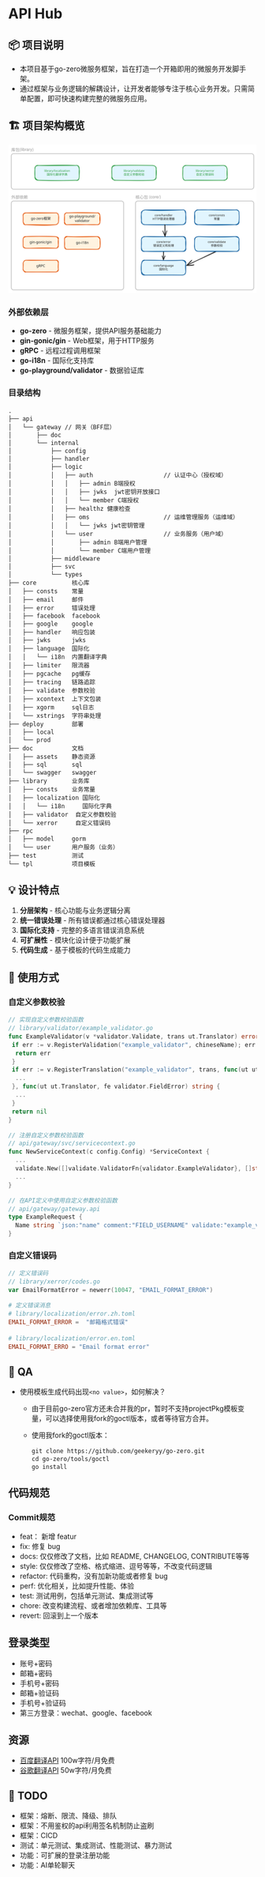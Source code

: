 # API Hub

## 📦 项目说明

* 本项目基于go-zero微服务框架，旨在打造一个开箱即用的微服务开发脚手架。
* 通过框架与业务逻辑的解耦设计，让开发者能够专注于核心业务开发。只需简单配置，即可快速构建完整的微服务应用。

## 🏗️ 项目架构概览

![excalidraw.com](architecture.svg)

### 外部依赖层

* **go-zero** - 微服务框架，提供API服务基础能力
* **gin-gonic/gin** - Web框架，用于HTTP服务
* **gRPC** - 远程过程调用框架
* **go-i18n** - 国际化支持库
* **go-playground/validator** - 数据验证库

### 目录结构

```plain
.
├── api
│   └── gateway // 网关（BFF层）
│       ├── doc
│       └── internal
│           ├── config
│           ├── handler
│           ├── logic
│           │   ├── auth                    // 认证中心（授权域）
│           │   │   ├── admin B端授权
│           │   │   ├── jwks  jwt密钥开放接口
│           │   │   └── member C端授权
│           │   ├── healthz 健康检查
│           │   ├── oms                     // 运维管理服务（运维域）
│           │   │   └── jwks jwt密钥管理
│           │   └── user                    // 业务服务（用户域）
│           │       ├── admin B端用户管理
│           │       └── member C端用户管理
│           ├── middleware
│           ├── svc
│           └── types
├── core          核心库
│   ├── consts    常量
│   ├── email     邮件
│   ├── error     错误处理
│   ├── facebook  facebook
│   ├── google    google
│   ├── handler   响应包装
│   ├── jwks      jwks
│   ├── language  国际化
│   │   └── i18n  内置翻译字典
│   ├── limiter   限流器
│   ├── pgcache   pg缓存
│   ├── tracing   链路追踪
│   ├── validate  参数校验
│   ├── xcontext  上下文包装
│   ├── xgorm     sql日志
│   └── xstrings  字符串处理
├── deploy        部署
│   ├── local
│   └── prod
├── doc           文档
│   ├── assets    静态资源
│   ├── sql       sql
│   └── swagger   swagger
├── library       业务库
│   ├── consts    业务常量
│   ├── localization 国际化
│   │   └── i18n     国际化字典
│   ├── validator  自定义参数校验
│   └── xerror     自定义错误码
├── rpc
│   ├── model     gorm
│   └── user      用户服务（业务）
├── test          测试
└── tpl           项目模板
```

## 💡 设计特点

1. **分层架构** - 核心功能与业务逻辑分离
2. **统一错误处理** - 所有错误都通过核心错误处理器
3. **国际化支持** - 完整的多语言错误消息系统
4. **可扩展性** - 模块化设计便于功能扩展
5. **代码生成** - 基于模板的代码生成能力

## 🚀 使用方式

### 自定义参数校验

```go
// 实现自定义参数校验函数
// library/validator/example_validator.go
func ExampleValidator(v *validator.Validate, trans ut.Translator) error {
 if err := v.RegisterValidation("example_validator", chineseName); err != nil {
  return err
 }
 if err := v.RegisterTranslation("example_validator", trans, func(ut ut.Translator) error {
  ...
 }, func(ut ut.Translator, fe validator.FieldError) string {
  ...
 }
 return nil
}
```

```go
// 注册自定义参数校验函数
// api/gateway/svc/servicecontext.go
func NewServiceContext(c config.Config) *ServiceContext {
  ...
  validate.New([]validate.ValidatorFn{validator.ExampleValidator}, []string{"zh", "en"})
  ...
}
```

```go
// 在API定义中使用自定义参数校验函数
// api/gateway/gateway.api
type ExampleRequest {
  Name string `json:"name" comment:"FIELD_USERNAME" validate:"example_validator" `
}
```

### 自定义错误码

```go
// 定义错误码
// library/xerror/codes.go
var EmailFormatError = newerr(10047, "EMAIL_FORMAT_ERROR")
```

```toml
# 定义错误消息
# library/localization/error.zh.toml
EMAIL_FORMAT_ERROR =  "邮箱格式错误"

# library/localization/error.en.toml
EMAIL_FORMAT_ERRO = "Email format error"
```

## 🤔 QA

* 使用模板生成代码出现`<no value>`，如何解决？
  * 由于目前go-zero官方还未合并我的pr，暂时不支持projectPkg模板变量，可以选择使用我fork的goctl版本，或者等待官方合并。
  * 使用我fork的goctl版本：

      ```shell
      git clone https://github.com/geekeryy/go-zero.git
      cd go-zero/tools/goctl
      go install
      ```

## 代码规范

### Commit规范

* feat： 新增 featur
* fix: 修复 bug
* docs: 仅仅修改了文档，比如 README, CHANGELOG, CONTRIBUTE等等
* style: 仅仅修改了空格、格式缩进、逗号等等，不改变代码逻辑
* refactor: 代码重构，没有加新功能或者修复 bug
* perf: 优化相关，比如提升性能、体验
* test: 测试用例，包括单元测试、集成测试等
* chore: 改变构建流程、或者增加依赖库、工具等
* revert: 回滚到上一个版本

## 登录类型

* 账号+密码
* 邮箱+密码
* 手机号+密码
* 邮箱+验证码
* 手机号+验证码
* 第三方登录：wechat、google、facebook

## 资源

* [百度翻译API](https://api.fanyi.baidu.com) 100w字符/月免费
* [谷歌翻译API](https://cloud.google.com/translate?hl=zh-cn) 50w字符/月免费

## 📝 TODO

* 框架：熔断、限流、降级、排队
* 框架：不用鉴权的api利用签名机制防止盗刷
* 框架：CICD
* 测试：单元测试、集成测试、性能测试、暴力测试
* 功能：可扩展的登录注册功能
* 功能：AI单轮聊天
